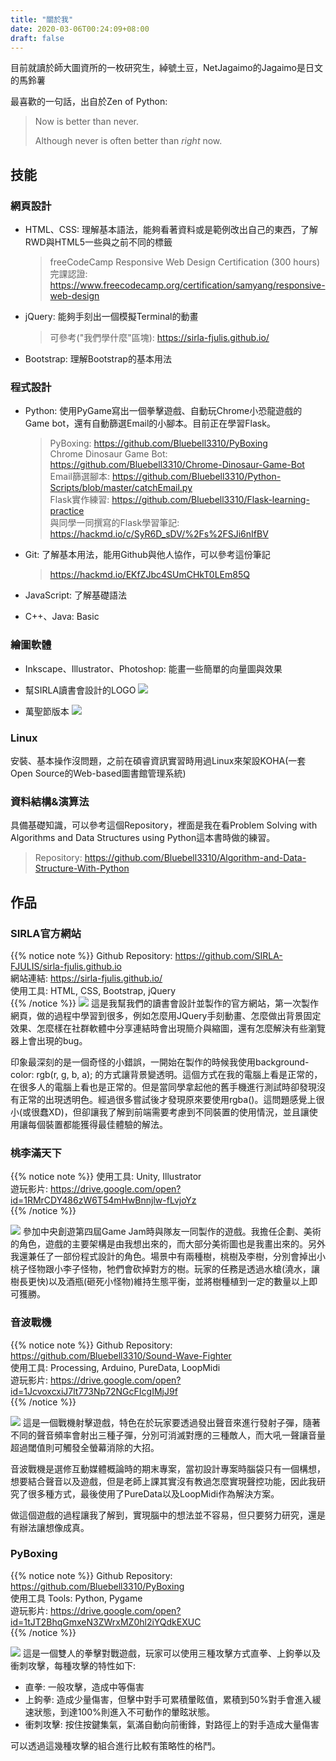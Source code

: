 ```yaml
---
title: "關於我"
date: 2020-03-06T00:24:09+08:00
draft: false
---
```


目前就讀於師大圖資所的一枚研究生，綽號土豆，NetJagaimo的Jagaimo是日文的馬鈴薯

最喜歡的一句話，出自於Zen of Python:
> Now is better than never.
>
> Although never is often better than *right* now.

## 技能

### 網頁設計
* HTML、CSS: 理解基本語法，能夠看著資料或是範例改出自己的東西，了解RWD與HTML5一些與之前不同的標籤
    > freeCodeCamp Responsive Web Design Certification (300 hours) 完課認證: https://www.freecodecamp.org/certification/samyang/responsive-web-design

* jQuery: 能夠手刻出一個模擬Terminal的動畫
    > 可參考("我們學什麼"區塊): https://sirla-fjulis.github.io/

* Bootstrap: 理解Bootstrap的基本用法

### 程式設計
* Python: 使用PyGame寫出一個拳擊遊戲、自動玩Chrome小恐龍遊戲的Game bot，還有自動篩選Email的小腳本。目前正在學習Flask。
    > PyBoxing: https://github.com/Bluebell3310/PyBoxing  
    > Chrome Dinosaur Game Bot: https://github.com/Bluebell3310/Chrome-Dinosaur-Game-Bot  
    > Email篩選腳本: https://github.com/Bluebell3310/Python-Scripts/blob/master/catchEmail.py  
    > Flask實作練習: https://github.com/Bluebell3310/Flask-learning-practice  
    > 與同學一同撰寫的Flask學習筆記: https://hackmd.io/c/SyR6D_sDV/%2Fs%2FSJi6nIfBV  

* Git: 了解基本用法，能用Github與他人協作，可以參考這份筆記
    > https://hackmd.io/EKfZJbc4SUmCHkT0LEm85Q

* JavaScript: 了解基礎語法

* C++、Java: Basic

### 繪圖軟體
* Inkscape、Illustrator、Photoshop: 能畫一些簡單的向量圖與效果

* 幫SIRLA讀書會設計的LOGO
![](https://i.imgur.com/alIpYBU.png)

* 萬聖節版本
![](https://i.imgur.com/N1TlFPA.png)

### Linux
安裝、基本操作沒問題，之前在碩睿資訊實習時用過Linux來架設KOHA(一套Open Source的Web-based圖書館管理系統)
    
### 資料結構&演算法
具備基礎知識，可以參考這個Repository，裡面是我在看Problem Solving with Algorithms and Data Structures using Python這本書時做的練習。
> Repository: https://github.com/Bluebell3310/Algorithm-and-Data-Structure-With-Python 

## 作品
### SIRLA官方網站
{{% notice note %}}
Github Repository: https://github.com/SIRLA-FJULIS/sirla-fjulis.github.io  
網站連結: https://sirla-fjulis.github.io/  
使用工具: HTML, CSS, Bootstrap, jQuery  
{{% /notice %}}
![](https://i.imgur.com/2FXU2ZP.png)
這是我幫我們的讀書會設計並製作的官方網站，第一次製作網頁，做的過程中學習到很多，例如怎麼用JQuery手刻動畫、怎麼做出背景固定效果、怎麼樣在社群軟體中分享連結時會出現簡介與縮圖，還有怎麼解決有些瀏覽器上會出現的bug。

印象最深刻的是一個奇怪的小錯誤，一開始在製作的時候我使用background-color: rgb(r, g, b, a); 的方式讓背景變透明。這個方式在我的電腦上看是正常的，在很多人的電腦上看也是正常的。但是當同學拿起他的舊手機進行測試時卻發現沒有正常的出現透明色。經過很多嘗試後才發現原來要使用rgba()。這問題感覺上很小(或很蠢XD)，但卻讓我了解到前端需要考慮到不同裝置的使用情況，並且讓使用讓每個裝置都能獲得最佳體驗的解法。

### 桃李滿天下
{{% notice note %}}
使用工具: Unity, Illustrator  
遊玩影片: https://drive.google.com/open?id=1RMrCDY486zW6T54mHwBnnjlw-fLvjoYz  
{{% /notice %}}

![](https://i.imgur.com/9V5RAcE.png)
參加中央創遊第四屆Game Jam時與隊友一同製作的遊戲。我擔任企劃、美術的角色，遊戲的主要架構是由我想出來的，而大部分美術圖也是我畫出來的。另外我還兼任了一部份程式設計的角色。場景中有兩種樹，桃樹及李樹，分別會掉出小桃子怪物跟小李子怪物，牠們會砍掉對方的樹。玩家的任務是透過水槍(澆水，讓樹長更快)以及酒瓶(砸死小怪物)維持生態平衡，並將樹種植到一定的數量以上即可獲勝。

### 音波戰機
{{% notice note %}}
Github Repository: https://github.com/Bluebell3310/Sound-Wave-Fighter  
使用工具: Processing, Arduino, PureData, LoopMidi  
遊玩影片: https://drive.google.com/open?id=1JcvoxcxiJ7lt773Np72NGcFIcgIMjJ9f  
{{% /notice %}}

![](https://i.imgur.com/tqDGVSw.jpg)
這是一個戰機射擊遊戲，特色在於玩家要透過發出聲音來進行發射子彈，隨著不同的聲音頻率會射出三種子彈，分別可消滅對應的三種敵人，而大吼一聲讓音量超過閾值則可觸發全螢幕消除的大招。

音波戰機是選修互動媒體概論時的期末專案，當初設計專案時腦袋只有一個構想，想要結合聲音以及遊戲，但是老師上課其實沒有教過怎麼實現聲控功能，因此我研究了很多種方式，最後使用了PureData以及LoopMidi作為解決方案。

做這個遊戲的過程讓我了解到，實現腦中的想法並不容易，但只要努力研究，還是有辦法讓想像成真。

### PyBoxing
{{% notice note %}}
Github Repository: https://github.com/Bluebell3310/PyBoxing  
使用工具 Tools: Python, Pygame  
遊玩影片: https://drive.google.com/open?id=1tJT2BhqGmxeN3ZWrxMZ0hl2iYQdkEXUC  
{{% /notice %}}

![](https://i.imgur.com/T8Fe8xo.png)
這是一個雙人的拳擊對戰遊戲，玩家可以使用三種攻擊方式直拳、上鉤拳以及衝刺攻擊，每種攻擊的特性如下:
* 直拳: 一般攻擊，造成中等傷害
* 上鉤拳: 造成少量傷害，但擊中對手可累積暈眩值，累積到50%對手會進入緩速狀態，到達100%則進入不可動作的暈眩狀態。
* 衝刺攻擊: 按住按鍵集氣，氣滿自動向前衝鋒，對路徑上的對手造成大量傷害

可以透過這幾種攻擊的組合進行比較有策略性的格鬥。

